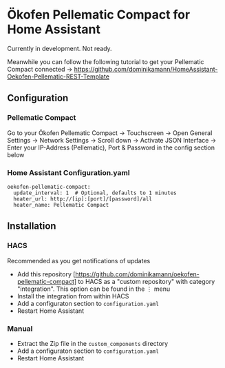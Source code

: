 # Ökofen Pellematic Compact for Home Assistant

Currently in development. Not ready.

Meanwhile you can follow the following tutorial to get your Pellematic Compact connected
-> https://github.com/dominikamann/HomeAssistant-Oekofen-Pellematic-REST-Template

## Configuration

### Pellematic Compact

Go to your Ökofen Pellematic Compact 
  -> Touchscreen -> Open General Settings -> Network Settings 
    -> Scroll down -> Activate JSON Interface 
      -> Enter your IP-Address (Pellematic), Port & Password in the config section below

### Home Assistant Configuration.yaml

```
oekofen-pellematic-compact:
  update_interval: 1  # Optional, defaults to 1 minutes
  heater_url: http://[ip]:[port]/[password]/all
  heater_name: Pellematic Compact
```

## Installation

### HACS

Recommended as you get notifications of updates

* Add this repository [https://github.com/dominikamann/oekofen-pellematic-compact] to HACS as a "custom repository" with category "integration". This option can be found in the ⋮ menu
* Install the integration from within HACS
* Add a configuraton section to `configuration.yaml`
* Restart Home Assistant

### Manual

* Extract the Zip file in the `custom_components` directory
* Add a configuraton section to `configuration.yaml`
* Restart Home Assistant
